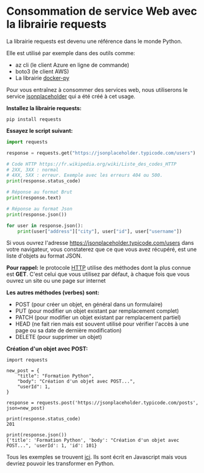 # Consommation de service Web avec la librairie requests

La librairie requests est devenu une référence dans le monde Python.

Elle est utilisé par exemple dans des outils comme:
- az cli (le client Azure en ligne de commande)
- boto3 (le client AWS)
- La librairie [docker-py](https://github.com/docker/docker-py)

Pour vous entraînez à consommer des services web, nous utiliserons le service [jsonplaceholder](https://jsonplaceholder.typicode.com) qui a été créé à cet usage.

**Installez la librairie requests:**

```shell
pip install requests
```

**Essayez le script suivant:**

```python
import requests

response = requests.get("https://jsonplaceholder.typicode.com/users")

# Code HTTP https://fr.wikipedia.org/wiki/Liste_des_codes_HTTP
# 2XX, 3XX : normal
# 4XX, 5XX : erreur. Exemple avec les erreurs 404 ou 500.
print(response.status_code)

# Réponse au format Brut
print(response.text)

# Réponse au format Json
print(response.json())

for user in response.json():
    print(user["address"]["city"], user["id"], user["username"])
```

Si vous ouvrez l'adresse https://jsonplaceholder.typicode.com/users dans votre navigateur, vous constaterez que ce que vous avez récupéré, est une liste d'objets au format JSON.

**Pour rappel:** le protocole [HTTP](https://fr.wikipedia.org/wiki/Hypertext_Transfer_Protocol#M%C3%A9thodes) utilise des méthodes dont la plus connue est **GET**. C'est celui que vous utilisez par défaut, à chaque fois que vous ouvrez un site ou une page sur internet

**Les autres méthodes (verbes) sont:**
- POST (pour créer un objet, en général dans un formulaire)
- PUT (pour modifier un objet existant par remplacement complet)
- PATCH (pour modifier un objet existant par remplacement partiel)
- HEAD (ne fait rien mais est souvent utilisé pour vérifier l'accès à une page ou sa date de dernière modification)
- DELETE (pour supprimer un objet)

**Création d'un objet avec POST:**

```
import requests

new_post = {
    "title": "Formation Python",
    "body": "Création d'un objet avec POST...",
    "userId": 1,
}

response = requests.post('https://jsonplaceholder.typicode.com/posts', json=new_post)

print(response.status_code)
201

print(response.json())
{'title': 'Formation Python', 'body': "Création d'un objet avec POST...", 'userId': 1, 'id': 101}
```

Tous les exemples se trouvent [ici](https://jsonplaceholder.typicode.com/guide/). Ils sont écrit en Javascript mais vous devriez pouvoir les transformer en Python.


